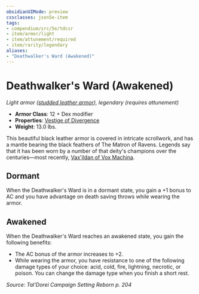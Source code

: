 ```yaml
---
obsidianUIMode: preview
cssclasses: json5e-item
tags:
- compendium/src/5e/tdcsr
- item/armor/light
- item/attunement/required
- item/rarity/legendary
aliases: 
- "Deathwalker's Ward (Awakened)"
---
```

# Deathwalker's Ward (Awakened)
*Light armor ([studded leather armor](Mechanics/items/studded-leather-armor.md)), legendary (requires attunement)*  

- **Armor Class**: 12 + Dex modifier
- **Properties**: [Vestige of Divergence](Mechanics/Rules/item-properties.md#Vestige%20of%20Divergence)
- **Weight**: 13.0 lbs.

This beautiful black leather armor is covered in intricate scrollwork, and has a mantle bearing the black feathers of The Matron of Ravens. Legends say that it has been worn by a number of that deity's champions over the centuries—most recently, [Vax'ildan of Vox Machina](Mechanics/bestiary/celestial/champion-of-ravens-tdcsr.md).

## Dormant

When the Deathwalker's Ward is in a dormant state, you gain a +1 bonus to AC and you have advantage on death saving throws while wearing the armor.

## Awakened

When the Deathwalker's Ward reaches an awakened state, you gain the following benefits:

- The AC bonus of the armor increases to +2.  
- While wearing the armor, you have resistance to one of the following damage types of your choice: acid, cold, fire, lightning, necrotic, or poison. You can change the damage type when you finish a short rest.  

*Source: Tal'Dorei Campaign Setting Reborn p. 204*